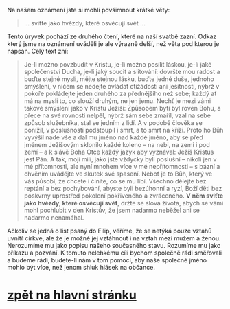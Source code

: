 Na našem oznámení jste si
mohli povšimnout krátké věty:
> ... sviťte jako hvězdy, které osvěcují svět ...

Tento úryvek pochází ze druhého čtení, které na naší svatbě zazní.
Odkaz který jsme na oznámení uváděli je ale výrazně delší, než věta
pod kterou je napsán. Celý text zní:

> Je-li možno povzbudit v Kristu, je-li možno posílit láskou, je-li jaké společenství Ducha, je-li jaký soucit a slitování:
  dovršte mou radost a buďte stejné mysli, mějte stejnou lásku, buďte jedné duše, jednoho smýšlení,
  v ničem se nedejte ovládat ctižádostí ani ješitností, nýbrž v pokoře pokládejte jeden druhého za přednějšího než sebe;
  každý ať má na mysli to, co slouží druhým, ne jen jemu.
  Nechť je mezi vámi takové smýšlení jako v Kristu Ježíši:
  Způsobem bytí byl roven Bohu, a přece na své rovnosti nelpěl,
  nýbrž sám sebe zmařil, vzal na sebe způsob služebníka, stal se jedním z lidí. A v podobě člověka
  se ponížil, v poslušnosti podstoupil i smrt, a to smrt na kříži.
  Proto ho Bůh vyvýšil nade vše a dal mu jméno nad každé jméno,
  aby se před jménem Ježíšovým sklonilo každé koleno – na nebi, na zemi i pod zemí –
  a k slávě Boha Otce každý jazyk aby vyznával: Ježíš Kristus jest Pán.
  A tak, moji milí, jako jste vždycky byli poslušní – nikoli jen v mé přítomnosti, ale nyní mnohem více v mé nepřítomnosti – s bázní a chvěním uvádějte ve skutek své spasení.
  Neboť je to Bůh, který ve vás působí, že chcete i činíte, co se mu líbí.
  Všechno dělejte bez reptání a bez pochybování,
  abyste byli bezúhonní a ryzí, Boží děti bez poskvrny uprostřed pokolení pokřiveného a zvráceného.
  **V něm sviťte jako hvězdy, které osvěcují svět**,
  držte se slova života, abych se vámi mohl pochlubit v den Kristův, že jsem nadarmo neběžel ani se nadarmo nenamáhal.

Ačkoliv se jedná o list psaný do Filip, věříme, že se netýká pouze vztahů uvnitř církve,
ale že je možné jej vztáhnout i na vztah mezi mužem a ženou.
Nerozumíme mu jako popisu našeho současného stavu.
Rozumíme mu jako příkazu a pozvání.
K tomuto nelehkému cíli bychom společně rádi směřovali a budeme rádi,
budete-li nám v tom pomocí, aby naše společné jméno mohlo být více,
než jenom shluk hlásek na občance.

# [zpět na hlavní stránku](./IntroPage.md)
